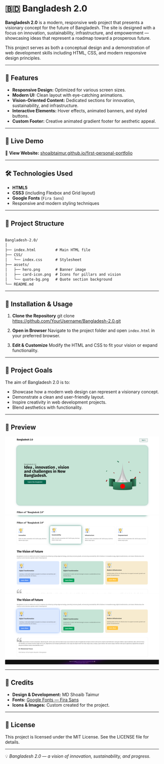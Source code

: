 # 🇧🇩 Bangladesh 2.0

**Bangladesh 2.0** is a modern, responsive web project that presents a visionary concept for the future of Bangladesh. The site is designed with a focus on innovation, sustainability, infrastructure, and empowerment — showcasing ideas that represent a roadmap toward a prosperous future.

This project serves as both a conceptual design and a demonstration of web development skills including HTML, CSS, and modern responsive design principles.

---

## 🌟 Features

- **Responsive Design:** Optimized for various screen sizes.
- **Modern UI:** Clean layout with eye-catching animations.
- **Vision-Oriented Content:** Dedicated sections for innovation, sustainability, and infrastructure.
- **Interactive Elements:** Hover effects, animated banners, and styled buttons.
- **Custom Footer:** Creative animated gradient footer for aesthetic appeal.

---

## 🚀 Live Demo

🔗 **View Website:** [shoaibtaimur.github.io/first-personal-portfolio](https://shoaibtaimur.github.io/bangladesh-2.0/)

---

## 🛠️ Technologies Used

- **HTML5**
- **CSS3** (including Flexbox and Grid layout)
- **Google Fonts** (`Fira Sans`)
- Responsive and modern styling techniques

---

## 📂 Project Structure

```

Bangladesh-2.0/
│
├── index.html         # Main HTML file
├── CSS/
│   └── index.css      # Stylesheet
├── assets/
│   ├── hero.png       # Banner image
│   ├── card-icon.png  # Icons for pillars and vision
│   └── quote-bg.png   # Quote section background
└── README.md

```

---

## 🚀 Installation & Usage

1. **Clone the Repository**
   git clone https://github.com/YourUsername/Bangladesh-2.0.git

2. **Open in Browser**
   Navigate to the project folder and open `index.html` in your preferred browser.

3. **Edit & Customize**
   Modify the HTML and CSS to fit your vision or expand functionality.

---

## 🎯 Project Goals

The aim of Bangladesh 2.0 is to:

- Showcase how a modern web design can represent a visionary concept.
- Demonstrate a clean and user-friendly layout.
- Inspire creativity in web development projects.
- Blend aesthetics with functionality.

---

## 📸 Preview

![Screenshot of Bangladesh 2.0](assets/1.png)
![Screenshot of Bangladesh 2.0](assets/2.png)
![Screenshot of Bangladesh 2.0](assets/3.png)

---

## 📜 Credits

- **Design & Development:** MD Shoaib Taimur
- **Fonts:** [Google Fonts — Fira Sans](https://fonts.google.com/specimen/Fira+Sans)
- **Icons & Images:** Custom created for the project.

---

## 📌 License

This project is licensed under the MIT License. See the LICENSE file for details.

---

💡 _Bangladesh 2.0 — a vision of innovation, sustainability, and progress._
